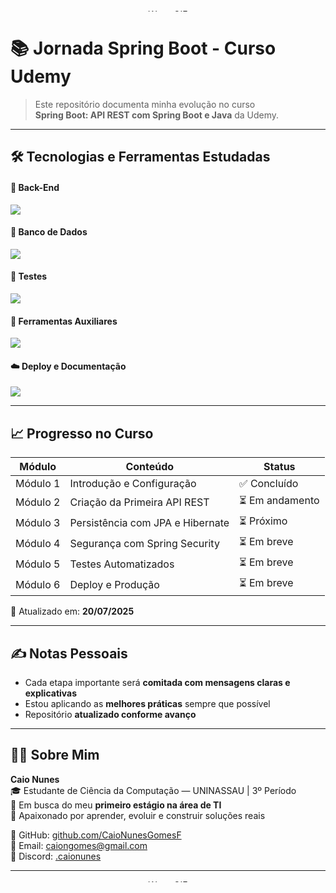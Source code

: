 <p align="center">  
  <img src="https://user-images.githubusercontent.com/74038190/212284115-f47cd8ff-2ffb-4b04-b5bf-4d1c14c0247f.gif" width="100%" height="4px" alt="Wave GIF">  
</p>  

# 📚 Jornada Spring Boot - Curso Udemy  

> Este repositório documenta minha evolução no curso  
> **Spring Boot: API REST com Spring Boot e Java** da Udemy.  

---

## 🛠️ Tecnologias e Ferramentas Estudadas  

#### 🚀 Back-End  
<p align="left">
  <img src="https://skillicons.dev/icons?i=java,spring" />
</p>

#### 💾 Banco de Dados  
<p align="left">
  <img src="https://skillicons.dev/icons?i=mysql,h2" />
</p>

#### 🧪 Testes  
<p align="left">
  <img src="https://skillicons.dev/icons?i=JUnit" />
</p>

#### 🧰 Ferramentas Auxiliares  
<p align="left">
  <img src="https://skillicons.dev/icons?i=postman,idea,maven,git" />
</p>

#### ☁️ Deploy e Documentação  
<p align="left">
  <img src="https://skillicons.dev/icons?i=heroku,swagger" />
</p>

---

## 📈 Progresso no Curso

| Módulo | Conteúdo | Status |
|--------|----------|--------|
| Módulo 1 | Introdução e Configuração | ✅ Concluído |
| Módulo 2 | Criação da Primeira API REST | ⏳ Em andamento |
| Módulo 3 | Persistência com JPA e Hibernate | ⏳ Próximo |
| Módulo 4 | Segurança com Spring Security | ⏳ Em breve |
| Módulo 5 | Testes Automatizados | ⏳ Em breve |
| Módulo 6 | Deploy e Produção | ⏳ Em breve |

📅 Atualizado em: **20/07/2025**

---

## ✍️ Notas Pessoais  

- Cada etapa importante será **comitada com mensagens claras e explicativas**  
- Estou aplicando as **melhores práticas** sempre que possível  
- Repositório **atualizado conforme avanço**

---

## 🙋‍♂️ Sobre Mim  

**Caio Nunes**  
🎓 Estudante de Ciência da Computação — UNINASSAU | 3º Período  
🌱 Em busca do meu **primeiro estágio na área de TI**  
🧠 Apaixonado por aprender, evoluir e construir soluções reais  

🔗 GitHub: [github.com/CaioNunesGomesF](https://github.com/CaioNunesGomesF)  
📧 Email: [caiongomes@gmail.com](mailto:caiongomes@gmail.com)  
💬 Discord: [.caionunes](https://discord.com/users/caionunes)

---

<p align="center">  
  <img src="https://user-images.githubusercontent.com/74038190/212284115-f47cd8ff-2ffb-4b04-b5bf-4d1c14c0247f.gif" width="100%" height="4px" alt="Wave GIF">  
</p>  
